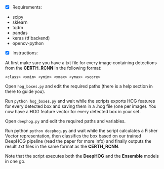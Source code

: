 - [x] Requirements:

- scipy
- sklearn
- tqdm
- pandas
- keras (tf backend)
- opencv-python


- [x] Instructions:

At first make sure you have a txt file for every image containing detections from the **CERTH_RCNN** in the following format:
```
<class> <xmin> <ymin> <xmax> <ymax> <score>
```

Open `hog_boxes.py` and edit the required paths (there is a help section in there to guide you).

Run ```python hog_boxes.py``` and wait while the scripts exports HOG features for every detected box and saving them in a .hog file (one per image). You now have a HOG feature vector for every detected box in your set.

Open `deephog.py` and edit the required paths and variables.

Run python ```python deephog.py``` and wait while the script calculates a Fisher Vector representation, then classifies the box based on our trained DeepHOG pipeline (read the paper for more info) and finally outputs the result .txt files in the same format as the **CERTH_RCNN**.

Note that the script executes both the **DeepHOG** and the **Ensemble** models in one go.
